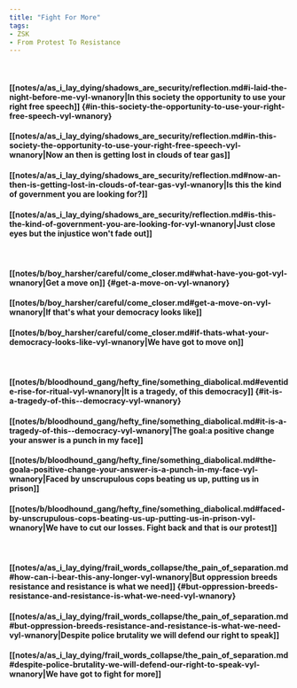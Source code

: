 ```yaml
---
title: "Fight For More"
tags:
- ZSK
- From Protest To Resistance
---
```

&nbsp;
#### [[notes/a/as_i_lay_dying/shadows_are_security/reflection.md#i-laid-the-night-before-me-vyl-wnanory|In this society the opportunity to use your right free speech]] {#in-this-society-the-opportunity-to-use-your-right-free-speech-vyl-wnanory}
#### [[notes/a/as_i_lay_dying/shadows_are_security/reflection.md#in-this-society-the-opportunity-to-use-your-right-free-speech-vyl-wnanory|Now an then is getting lost in clouds of tear gas]]
#### [[notes/a/as_i_lay_dying/shadows_are_security/reflection.md#now-an-then-is-getting-lost-in-clouds-of-tear-gas-vyl-wnanory|Is this the kind of government you are looking for?]]
#### [[notes/a/as_i_lay_dying/shadows_are_security/reflection.md#is-this-the-kind-of-government-you-are-looking-for-vyl-wnanory|Just close eyes but the injustice won't fade out]]
&nbsp;
#### [[notes/b/boy_harsher/careful/come_closer.md#what-have-you-got-vyl-wnanory|Get a move on]] {#get-a-move-on-vyl-wnanory}
#### [[notes/b/boy_harsher/careful/come_closer.md#get-a-move-on-vyl-wnanory|If that's what your democracy looks like]]
#### [[notes/b/boy_harsher/careful/come_closer.md#if-thats-what-your-democracy-looks-like-vyl-wnanory|We have got to move on]]
&nbsp;
#### [[notes/b/bloodhound_gang/hefty_fine/something_diabolical.md#eventide-rise-for-ritual-vyl-wnanory|It is a tragedy, of this  democracy]] {#it-is-a-tragedy-of-this--democracy-vyl-wnanory}
#### [[notes/b/bloodhound_gang/hefty_fine/something_diabolical.md#it-is-a-tragedy-of-this--democracy-vyl-wnanory|The goal:a positive change your answer is a punch in my face]]
#### [[notes/b/bloodhound_gang/hefty_fine/something_diabolical.md#the-goala-positive-change-your-answer-is-a-punch-in-my-face-vyl-wnanory|Faced by unscrupulous cops beating us up, putting us in prison]]
#### [[notes/b/bloodhound_gang/hefty_fine/something_diabolical.md#faced-by-unscrupulous-cops-beating-us-up-putting-us-in-prison-vyl-wnanory|We have to cut our losses. Fight back and that is our protest]]
&nbsp;
#### [[notes/a/as_i_lay_dying/frail_words_collapse/the_pain_of_separation.md#how-can-i-bear-this-any-longer-vyl-wnanory|But oppression breeds resistance and resistance is what we need]] {#but-oppression-breeds-resistance-and-resistance-is-what-we-need-vyl-wnanory}
#### [[notes/a/as_i_lay_dying/frail_words_collapse/the_pain_of_separation.md#but-oppression-breeds-resistance-and-resistance-is-what-we-need-vyl-wnanory|Despite police brutality we will defend our right to speak]]
#### [[notes/a/as_i_lay_dying/frail_words_collapse/the_pain_of_separation.md#despite-police-brutality-we-will-defend-our-right-to-speak-vyl-wnanory|We have got to fight for more]]
